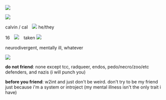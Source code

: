 ![](https://64.media.tumblr.com/630f48a3160cefe7c8cb1c51dd23584b/6d75d7a7b9e3bd37-a6/s500x750/2890e421349d3dbbdd71c0db8d8c4ebfc48ac55b.png)

![](https://64.media.tumblr.com/dcf2544b6a44ecf1d567ff9fc5bfa0c0/6d75d7a7b9e3bd37-d8/s540x810/d61c01c3dbdb6803957cb51ec8745d45754db39d.png)

calvin / cal　![](https://files.catbox.moe/wsnh9p.gif) he/they

16　![](https://files.catbox.moe/fvg2mq.gif)　taken ![]([https://files.catbox.moe/7ld3ri.gif](https://files.catbox.moe/86fy3w.gif))

neurodivergent, mentally ill, whatever

![](https://64.media.tumblr.com/13e7db5bc8b6cab8f206e304bf2d7263/6d75d7a7b9e3bd37-e2/s500x750/83eb6e455790783212309e04277250bc8a4297b2.png)

__do not friend__: none except tcc, radqueer, endos, pedo/necro/zoo/etc defenders, and nazis (i will punch you)

__before you friend__: w2int and just don't be weird. don't try to be my friend just because i'm a system or introject (my mental illness isn't the only trait i have)
